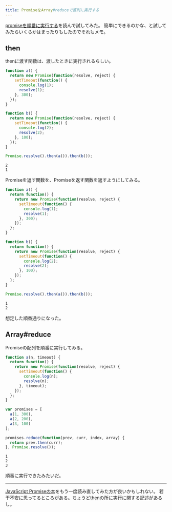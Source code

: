 ```yaml
---
title: PromiseをArray#reduceで直列に実行する
---
```

[promiseを順番に実行する](http://javascripter.hatenablog.com/entry/2015/03/24/172849)を読んで試してみた。
簡単にできるのかな、と試してみたらいくらかはまったりもしたのでそれもメモ。

## then

thenに渡す関数は、渡したときに実行されるらしい。

```js
function a() {
  return new Promise(function(resolve, reject) {
    setTimeout(function() {
      console.log(1);
      resolve(1);
    }, 300);
  });
}

function b() {
  return new Promise(function(resolve, reject) {
    setTimeout(function() {
      console.log(2);
      resolve(2);
    }, 100);
  });
}

Promise.resolve().then(a()).then(b());
```

```
2
1
```

Promiseを返す関数を、Promiseを返す関数を返すようにしてみる。

```js
function a() {
  return function() {
    return new Promise(function(resolve, reject) {
      setTimeout(function() {
        console.log(1);
        resolve(1);
      }, 300);
    });
  };
}

function b() {
  return function() {
    return new Promise(function(resolve, reject) {
      setTimeout(function() {
        console.log(2);
        resolve(2);
      }, 100);
    });
  };
}

Promise.resolve().then(a()).then(b());
```

```
1
2
```

想定した順番通りになった。

## Array#reduce

Promiseの配列を順番に実行してみる。

```js
function a(n, timeout) {
  return function() {
    return new Promise(function(resolve, reject) {
      setTimeout(function() {
        console.log(n);
        resolve(n);
      }, timeout);
    });
  };
}

var promises = [
  a(1, 300),
  a(2, 200),
  a(3, 100)
];

promises.reduce(function(prev, curr, index, array) {
  return prev.then(curr);
}, Promise.resolve());
```

```
1
2
3
```

順番に実行できたみたいだ。

---

[JavaScript Promiseの本](http://azu.github.io/promises-book/)をもう一度読み直してみた方が良いかもしれない。
若干不安に思ってるところがある。ちょうどthenの所に実行に関する記述があるし。
